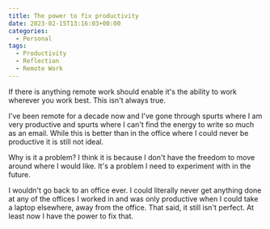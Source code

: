 ```yaml
---
title: The power to fix productivity
date: 2023-02-15T13:16:03+00:00
categories:
  - Personal
tags:
  - Productivity
  - Reflection
  - Remote Work
---
```


If there is anything remote work should enable it's the ability to work wherever you work best. This isn't always true.

I've been remote for a decade now and I've gone through spurts where I am very productive and spurts where I can't find the energy to write so much as an email. While this is better than in the office where I could never be productive it is still not ideal.

Why is it a problem? I think it is because I don't have the freedom to move around where I would like. It's a problem I need to experiment with in the future.

I wouldn't go back to an office ever. I could literally never get anything done at any of the offices I worked in and was only productive when I could take a laptop elsewhere, away from the office. That said, it still isn't perfect. At least now I have the power to fix that.